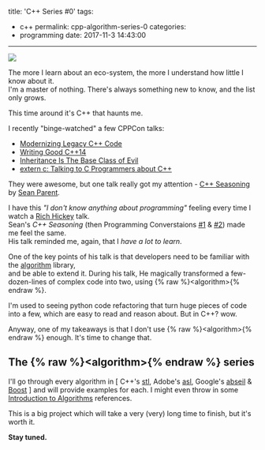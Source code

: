 title: 'C++ <algorithm> Series #0'
tags:
  - c++
permalink: cpp-algorithm-series-0
categories:
  - programming
date: 2017-11-3 14:43:00
---

![](/images/2017/11/xkcd-algo.png)

The more I learn about an eco-system, the more I understand how little I know about it.  
I'm a master of nothing. There's always something new to know, and the list only grows.

This time around it's C++ that haunts me.

I recently "binge-watched" a few CPPCon talks:

- [Modernizing Legacy C++ Code](https://www.youtube.com/watch?v=LDxAgMe6D18)
- [Writing Good C++14](https://www.youtube.com/watch?v=1OEu9C51K2A)
- [Inheritance Is The Base Class of Evil](https://www.youtube.com/watch?v=bIhUE5uUFOA)
- [extern c: Talking to C Programmers about C++](https://www.youtube.com/watch?v=D7Sd8A6_fYU&list=PLHTh1InhhwT7J5jl4vAhO1WvGHUUFgUQH)

They were awesome, but one talk really got my attention - [C++ Seasoning](https://channel9.msdn.com/Events/GoingNative/2013/Cpp-Seasoning) by [Sean Parent](http://sean-parent.stlab.cc/papers-and-presentations).

I have this *"I don't know anything about programming"* feeling every time I watch a [Rich Hickey](https://changelog.com/posts/rich-hickeys-greatest-hits) talk.  
Sean's *C++ Seasoning* (then Programming Converstaions [#1](https://www.youtube.com/watch?v=IzNtM038JuI) & [#2](https://www.youtube.com/watch?v=vxv74Mjt9_0)) made me feel the same.  
His talk reminded me, again, that I *have a lot to learn*.

One of the key points of his talk is that developers need to be familiar with the [algorithm](http://www.cplusplus.com/reference/algorithm/) library,  
and be able to extend it. During his talk, He magically transformed a few-dozen-lines of complex code into two, using {% raw %}&lt;algorithm&gt;{% endraw %}.

I'm used to seeing python code refactoring that turn huge pieces of code into a few, which are easy to read and reason about. But in C++? wow.  

Anyway, one of my takeaways is that I don't use {% raw %}&lt;algorithm&gt;{% endraw %} enough. It's time to change that.

## The {% raw %}&lt;algorithm&gt;{% endraw %} series

I'll go through every algorithm in \[ C++'s [stl](http://www.cplusplus.com/reference/algorithm/), Adobe's [asl](https://github.com/stlab/adobe_source_libraries), Google's [abseil](https://github.com/abseil/abseil-cpp) & [Boost](http://www.boost.org/doc/libs/1_65_1/libs/algorithm/doc/html/index.html) \] and will provide examples for each. I might even throw in some [Introduction to Algorithms](https://ocw.mit.edu/courses/electrical-engineering-and-computer-science/6-046j-introduction-to-algorithms-sma-5503-fall-2005/) references.

This is a big project which will take a very (very) long time to finish, but it's worth it.

**Stay tuned.**
